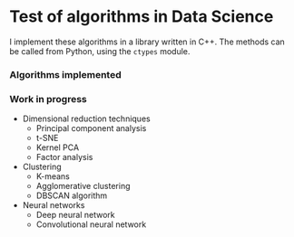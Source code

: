 # Test of algorithms in Data Science

I implement these algorithms in a library written in C++.
The methods can be called from Python, using the `ctypes` module.

### Algorithms implemented


### Work in progress

- Dimensional reduction techniques
    - Principal component analysis
    - t-SNE
    - Kernel PCA
    - Factor analysis
- Clustering
    - K-means
    - Agglomerative clustering
    - DBSCAN algorithm
- Neural networks
    - Deep neural network
    - Convolutional neural network